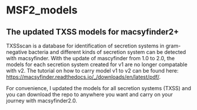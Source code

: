 # MSF2_models

The updated TXSS models for macsyfinder2+
------

TXSSscan is a database for identification of secretion systems in gram-negative bacteria and different kinds of secretion system can be detected with macsyfinder. With the update of mascyfinder from 1.0 to 2.0, the models for each secretion system created for v1 are no longer compatable with v2. The tutorial on how to carry model v1 to v2 can be found here: https://macsyfinder.readthedocs.io/_/downloads/en/latest/pdf/.

For convenience, I updated the models for all secretion systems (TXSS) and you can download the repo to anywhere you want and carry on your journey with macsyfinder2.0.  
